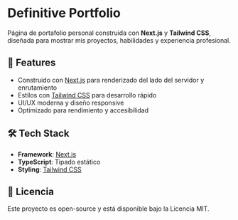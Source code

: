 # Definitive Portfolio

Página de portafolio personal construida con **Next.js** y **Tailwind CSS**, diseñada para mostrar mis proyectos, habilidades y experiencia profesional.

## 🚀 Features

- Construido con [Next.js](https://nextjs.org/) para renderizado del lado del servidor y enrutamiento
- Estilos con [Tailwind CSS](https://tailwindcss.com/) para desarrollo rápido
- UI/UX moderna y diseño responsive
- Optimizado para rendimiento y accesibilidad

## 🛠️ Tech Stack

- **Framework**: [Next.js](https://nextjs.org/)
- **TypeScript**: Tipado estático
- **Styling**: [Tailwind CSS](https://tailwindcss.com/)
  
## 📄 Licencia

Este proyecto es open-source y está disponible bajo la Licencia MIT.
